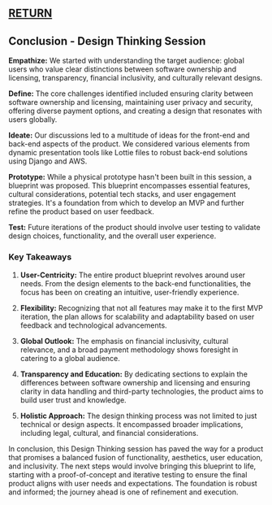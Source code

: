 ## [RETURN](https://github.com/plexoio/py/blob/main/documentation/design/design-thinking/overview.md)

## Conclusion - Design Thinking Session

**Empathize:**
We started with understanding the target audience: global users who value clear distinctions between software ownership and licensing, transparency, financial inclusivity, and culturally relevant designs.

**Define:**
The core challenges identified included ensuring clarity between software ownership and licensing, maintaining user privacy and security, offering diverse payment options, and creating a design that resonates with users globally.

**Ideate:**
Our discussions led to a multitude of ideas for the front-end and back-end aspects of the product. We considered various elements from dynamic presentation tools like Lottie files to robust back-end solutions using Django and AWS.

**Prototype:**
While a physical prototype hasn't been built in this session, a blueprint was proposed. This blueprint encompasses essential features, cultural considerations, potential tech stacks, and user engagement strategies. It's a foundation from which to develop an MVP and further refine the product based on user feedback.

**Test:**
Future iterations of the product should involve user testing to validate design choices, functionality, and the overall user experience.

### Key Takeaways

1. **User-Centricity:** The entire product blueprint revolves around user needs. From the design elements to the back-end functionalities, the focus has been on creating an intuitive, user-friendly experience.

2. **Flexibility:** Recognizing that not all features may make it to the first MVP iteration, the plan allows for scalability and adaptability based on user feedback and technological advancements.

3. **Global Outlook:** The emphasis on financial inclusivity, cultural relevance, and a broad payment methodology shows foresight in catering to a global audience.

4. **Transparency and Education:** By dedicating sections to explain the differences between software ownership and licensing and ensuring clarity in data handling and third-party technologies, the product aims to build user trust and knowledge.

5. **Holistic Approach:** The design thinking process was not limited to just technical or design aspects. It encompassed broader implications, including legal, cultural, and financial considerations.

In conclusion, this Design Thinking session has paved the way for a product that promises a balanced fusion of functionality, aesthetics, user education, and inclusivity. The next steps would involve bringing this blueprint to life, starting with a proof-of-concept and iterative testing to ensure the final product aligns with user needs and expectations. The foundation is robust and informed; the journey ahead is one of refinement and execution.